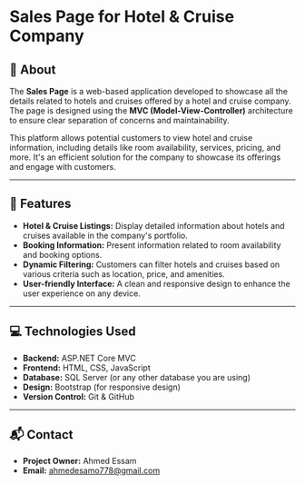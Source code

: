 # Sales Page for Hotel & Cruise Company

## 📖 **About**
The **Sales Page** is a web-based application developed to showcase all the details related to hotels and cruises offered by a hotel and cruise company. The page is designed using the **MVC (Model-View-Controller)** architecture to ensure clear separation of concerns and maintainability.

This platform allows potential customers to view hotel and cruise information, including details like room availability, services, pricing, and more. It's an efficient solution for the company to showcase its offerings and engage with customers.

---

## 🔧 **Features**
- **Hotel & Cruise Listings:** Display detailed information about hotels and cruises available in the company's portfolio.
- **Booking Information:** Present information related to room availability and booking options.
- **Dynamic Filtering:** Customers can filter hotels and cruises based on various criteria such as location, price, and amenities.
- **User-friendly Interface:** A clean and responsive design to enhance the user experience on any device.

---

## 💻 **Technologies Used**
- **Backend:** ASP.NET Core MVC
- **Frontend:** HTML, CSS, JavaScript
- **Database:** SQL Server (or any other database you are using)
- **Design:** Bootstrap (for responsive design)
- **Version Control:** Git & GitHub

---

## 📬 **Contact**
- **Project Owner:** Ahmed Essam
- **Email:** [ahmedesamo778@gmail.com](mailto:ahmedesamo778@gmail.com)
